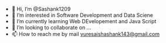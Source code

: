 - 👋 Hi, I’m @Sashank1209
- 👀 I’m interested in Software Development and Data Sciene
- 🌱 I’m currently learning Web DEvelopement and Java Script
- 💞️ I’m looking to collaborate on ...
- 📫 How to reach me by mail vuresaishashank143@gmail.com

<!---
Sashank1209/Sashank1209 is a ✨ special ✨ repository because its `README.md` (this file) appears on your GitHub profile.
You can click the Preview link to take a look at your changes.
--->
